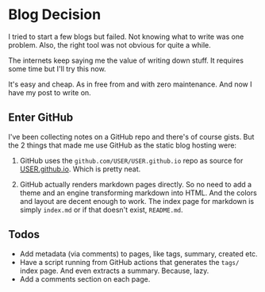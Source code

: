 # Blog Decision

I tried to start a few blogs but failed. Not knowing what to write was
one problem. Also, the right tool was not obvious for quite a while.

The internets keep saying me the value of writing down stuff. It requires
some time but I'll try this now.

It's easy and cheap. As in free from and with zero maintenance. And now
I have my post to write on.


## Enter GitHub

I've been collecting notes on a GitHub repo and there's of course gists. But
the 2 things that made me use GitHub as the static blog hosting were:

1. GitHub uses the `github.com/USER/USER.github.io` repo as source for
   [USER.github.io](https://USER.github.io). Which is pretty neat.

2. GitHub actually renders markdown pages directly. So no need to add a theme
   and an engine transforming markdown into HTML. And the colors and layout are
   decent enough to work. The index page for markdown is simply `index.md` or
   if that doesn't exist, `README.md`.


## Todos

- Add metadata (via comments) to pages, like tags, summary, created etc.
- Have a script running from GitHub actions that generates the `tags/`
  index page. And even extracts a summary. Because, lazy.
- Add a comments section on each page.
